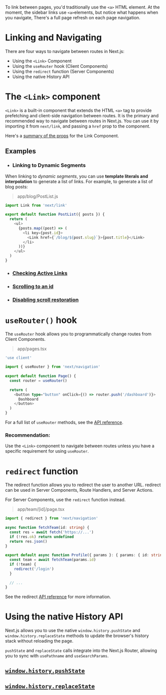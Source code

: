To link between pages, you'd traditionally use the `<a>` HTML element. At the moment, the sidebar links use `<a>`elements, but notice what happens when you navigate, There's a full page refresh on each page navigation.

# Linking and Navigating
There are four ways to navigate between routes in Next.js:

* Using the `<Link>` Component
* Using the `useRouter` hook (Client Components)
* Using the `redirect` function (Server Components)
* Using the native History API

# The `<Link>` component
`<Link>` is a built-in component that extends the HTML `<a>` tag to provide prefetching and client-side navigation between routes. It is the primary and recommended way to navigate between routes in Next.js.
You can use it by importing it from `next/link`, and passing a `href` prop to the component.

Here's a [summary of the props](https://nextjs.org/docs/app/api-reference/components/link#props) for the Link Component.

## Examples
* ### Linking to Dynamic Segments
When linking to *dynamic segments*, you can use **template literals and interpolation** to generate a list of links. For example, to generate a list of blog posts:

> app/blog/PostList.js
```typescript
import Link from 'next/link'
 
export default function PostList({ posts }) {
  return (
    <ul>
      {posts.map((post) => (
        <li key={post.id}>
          <Link href={`/blog/${post.slug}`}>{post.title}</Link>
        </li>
      ))}
    </ul>
  )
}
```

* ### [Checking Active Links](https://nextjs.org/docs/app/building-your-application/routing/linking-and-navigating#checking-active-links)
* ### [Scrolling to an id](https://nextjs.org/docs/app/building-your-application/routing/linking-and-navigating#scrolling-to-an-id)
* ### [Disabling scroll restoration](https://nextjs.org/docs/app/building-your-application/routing/linking-and-navigating#disabling-scroll-restoration)

# `useRouter()` hook
The `useRouter` hook allows you to programmatically change routes from Client Components.

> app/pages.tsx
```typescript
'use client'
 
import { useRouter } from 'next/navigation'
 
export default function Page() {
  const router = useRouter()
 
  return (
    <button type="button" onClick={() => router.push('/dashboard')}>
      Dashboard
    </button>
  )
}
```
For a full list of `useRouter` methods, see the [API reference](https://nextjs.org/docs/app/api-reference/functions/use-router).

### Recommendation:
Use the `<Link>` component to navigate between routes unless you have a specific requirement for using `useRouter`.

# `redirect` function
The redirect function allows you to redirect the user to another URL. redirect can be used in Server Components, Route Handlers, and Server Actions.

For Server Components, use the `redirect` function instead.

> app/team/[id]/page.tsx
```typescript
import { redirect } from 'next/navigation'
 
async function fetchTeam(id: string) {
  const res = await fetch('https://...')
  if (!res.ok) return undefined
  return res.json()
}
 
export default async function Profile({ params }: { params: { id: string } }) {
  const team = await fetchTeam(params.id)
  if (!team) {
    redirect('/login')
  }
 
  // ...
}
```
See the redirect [API reference](https://nextjs.org/docs/app/api-reference/functions/redirect) for more information.

# Using the native History API
Next.js allows you to use the native `window.history.pushState` and `window.history.replaceState` methods to update the browser's history stack without reloading the page.

`pushState` and `replaceState` calls integrate into the Next.js Router, allowing you to sync with `usePathname` and `useSearchParams`.

## [`window.history.pushState`](https://nextjs.org/docs/app/building-your-application/routing/linking-and-navigating#windowhistorypushstate)

## [`window.history.replaceState`](https://nextjs.org/docs/app/building-your-application/routing/linking-and-navigating#windowhistoryreplacestate)